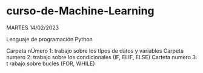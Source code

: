 # curso-de-Machine-Learning

MARTES 14/02/2023


Lenguaje de programación Python

Carpeta nÚmero 1: trabajo sobre los tIpos de datos y variables
Carpeta numero 2: trabajo sobre los condicionales (IF, ELIF, ELSE)
Carteta numero 3: t rabajo sobre bucles (FOR, WHILE)
